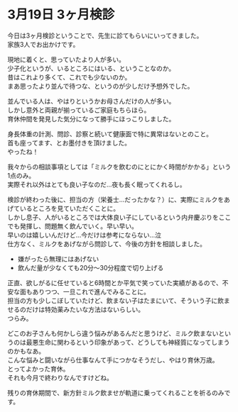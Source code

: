 # 3月19日 3ヶ月検診

今日は3ヶ月検診ということで、先生に診てもらいにいってきました。  
家族3人でお出かけです。

現地に着くと、思っていたより人が多い。  
少子化というが、いるところにはいる、ということなのか。  
昔はこれより多くて、これでも少ないのか。  
まあ思ったより並んで待つな、というのが少しだけ予想外でした。

並んでいる人は、やはりというかお母さんだけの人が多い。  
しかし意外と両親が揃っているご家庭もちらほら。  
育休仲間を発見した気分になって勝手にほっこりしました。

身長体重の計測、問診、診察と続いて健康面で特に異常はないとのこと。  
首も座ってます、とお墨付きを頂けました。  
やったね！

我々からの相談事項としては「ミルクを飲むのにとにかく時間がかかる」という1点のみ。  
実際それ以外はとても良い子なのだ…夜も長く眠ってくれるし。

検診が終わった後に、担当の方（栄養士…だったかな？）に、実際にミルクをあげているところを見ていただくことに。  
しかし息子、人がいるところでは大体良い子にしているという内弁慶ぶりをここでも発揮し、問題無く飲んでいく。早い早い。  
早いのは嬉しいんだけど…今だけは参考にならない…泣  
仕方なく、ミルクをあげながら問診して、今後の方針を相談しました。

- 嫌がったら無理にはあげない
- 飲んだ量が少なくても20分〜30分程度で切り上げる

正直、欲しがるに任せていると6時間とか平気で笑っていた実績があるので、不安な面もありつつ、一旦これで進んでみることに。  
担当の方も少しこぼしていたけど、飲まない子はたまにいて、そういう子に飲ませるのだけは特効薬みたいな方法はないらしい。  
つらみ。


どこのお子さんも何かしら違う悩みがあるんだと思うけど、ミルク飲まないというのは最悪生命に関わるという印象があって、どうしても神経質になってしまうのかもなあ。  
こんな悩みと闘いながら仕事なんて手につかなそうだし、やはり育休万歳。  
とってよかった育休。  
それも今月で終わりなんですけどね。

残りの育休期間で、新方針ミルク飲ませが軌道に乗ってくれることを祈るのみです。
